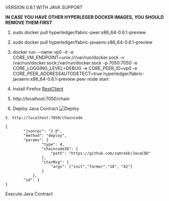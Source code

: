 
VERSION 0.6.1 WITH JAVA SUPPORT

**IN CASE YOU HAVE OTHER HYPERLEGER DOCKER IMAGES, YOU SHOULD REMOVE THEM FIRST**

1. sudo docker pull hyperledger/fabric-peer:x86_64-0.6.1-preview
2. sudo docker pull hyperledger/fabric-javaenv:x86_64-0.6.1-preview

3. docker run  --name vp0 -it   -e CORE_VM_ENDPOINT=unix:///var/run/docker.sock -v /var/run/docker.sock:/var/run/docker.sock  -p 7050:7050 -e CORE_LOGGING_LEVEL=DEBUG -e CORE_PEER_ID=vp0 -e CORE_PEER_ADDRESSAUTODETECT=true hyperledger/fabric-javaenv:x86_64-0.6.1-preview peer node start 

4. Install Firefox [RestClient](https://addons.mozilla.org/en-US/firefox/addon/restclient/)

5. http://localhost:7050/chain

6. Deploy Java Contract 
![Deploy](https://github.com/plucena/smartcontracts/blob/master/labs/lab01/img/img01.png)
``` 
5. http://localhost:7050/chaincode

{
		"jsonrpc": "2.0",
		"method": "deploy",
		"params": {
				"type": 4,
				"chaincodeID": {
					"path": "https://github.com/zamrokk/JavaCDD"
				},
				"ctorMsg": {
					"args": ["init","farmer","10", "42"]
				}
			},
		"id": 1
}

```
Execute Java Contract





